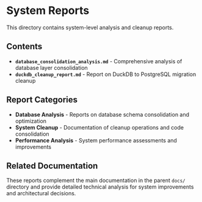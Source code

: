 # System Reports

This directory contains system-level analysis and cleanup reports.

## Contents

- **`database_consolidation_analysis.md`** - Comprehensive analysis of database layer consolidation
- **`duckdb_cleanup_report.md`** - Report on DuckDB to PostgreSQL migration cleanup

## Report Categories

- **Database Analysis** - Reports on database schema consolidation and optimization
- **System Cleanup** - Documentation of cleanup operations and code consolidation
- **Performance Analysis** - System performance assessments and improvements

## Related Documentation

These reports complement the main documentation in the parent `docs/` directory and provide detailed technical analysis for system improvements and architectural decisions.